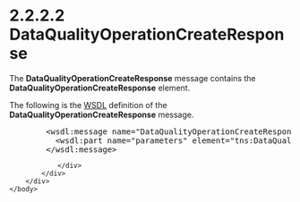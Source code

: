 <html dir="LTR" xmlns:mshelp="http://msdn.microsoft.com/mshelp" xmlns:ddue="http://ddue.schemas.microsoft.com/authoring/2003/5" xmlns:xlink="http://www.w3.org/1999/xlink" xmlns:tool="http://www.microsoft.com/tooltip">
    <head>
        <meta http-equiv="Content-Type" content="text/html; CHARSET=utf-8"></meta>
        <meta name="save" content="history"></meta>
        <title>2.2.2.2 DataQualityOperationCreateResponse</title>
        <xml>
            <mshelp:toctitle title="2.2.2.2 DataQualityOperationCreateResponse"></mshelp:toctitle>
            <mshelp:rltitle title="[MS-SSMDSWS-15]: DataQualityOperationCreateResponse"></mshelp:rltitle>
            <mshelp:keyword index="A" term="bbcd3d5f-b7e5-468b-8561-6244771b8f1b"></mshelp:keyword>
            <mshelp:attr name="DCSext.ContentType" value="open specification"></mshelp:attr>
            <mshelp:attr name="AssetID" value="bbcd3d5f-b7e5-468b-8561-6244771b8f1b"></mshelp:attr>
            <mshelp:attr name="TopicType" value="kbRef"></mshelp:attr>
            <mshelp:attr name="DCSext.Title" value="[MS-SSMDSWS-15]: DataQualityOperationCreateResponse" />
        </xml>
    </head>
    <body>
        <div id="header">
            <h1 class="heading">2.2.2.2 DataQualityOperationCreateResponse</h1>
        </div>
        <div id="mainSection">
            <div id="mainBody">
                <div id="allHistory" class="saveHistory"></div>
                <div id="sectionSection0" class="section" name="collapseableSection">
                    

<p>The <b>DataQualityOperationCreateResponse</b> message
contains the <b>DataQualityOperationCreateResponse</b> element.</p>

<p>The following is the <a href="ad350219-f30b-4bac-99e5-6477986f9a7a.md#gt_5a824664-0858-4b09-b852-83baf4584efa">WSDL</a> definition of the <b>DataQualityOperationCreateResponse</b>
message.</p>

<dl>
<dd>
<div><pre>   &lt;wsdl:message name=&quot;DataQualityOperationCreateResponse&quot;&gt;
     &lt;wsdl:part name=&quot;parameters&quot; element=&quot;tns:DataQualityOperationCreateResponse&quot;/&gt;
   &lt;/wsdl:message&gt;
</pre></div>
</dd></dl>


                </div>
            </div>
        </div>
    </body>
</html>